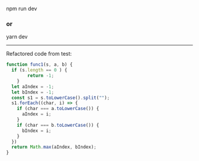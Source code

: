 npm run dev

### or

yarn dev

---

Refactored code from test:

```JavaScript
function func1(s, a, b) {
  if (s.length == 0 ) {
        return -1;
    }
  let aIndex = -1;
  let bIndex = -1;
  const s1 = s.toLowerCase().split("");
  s1.forEach((char, i) => {
    if (char === a.toLowerCase()) {
      aIndex = i;
    }
    if (char === b.toLowerCase()) {
      bIndex = i;
    }
  })
  return Math.max(aIndex, bIndex);
}
```
